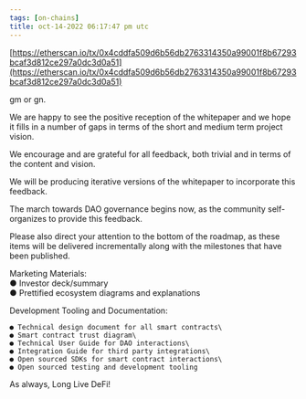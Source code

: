 ```yaml
---
tags: [on-chains]
title: oct-14-2022 06:17:47 pm utc
---
```


[https://etherscan.io/tx/0x4cddfa509d6b56db2763314350a99001f8b67293bcaf3d812ce297a0dc3d0a51](https://etherscan.io/tx/0x4cddfa509d6b56db2763314350a99001f8b67293bcaf3d812ce297a0dc3d0a51)

gm or gn.

We are happy to see the positive reception of the whitepaper and we hope it fills in a number of gaps in terms of the short and medium term project vision.

We encourage and are grateful for all feedback, both trivial and in terms of the content and vision.

We will be producing iterative versions of the whitepaper to incorporate this feedback.

The march towards DAO governance begins now, as the community self-organizes to provide this feedback.

Please also direct your attention to the bottom of the roadmap, as these items will be delivered incrementally along with the milestones that have been published.

Marketing Materials:\
● Investor deck/summary\
● Prettified ecosystem diagrams and explanations

Development Tooling and Documentation:

    ● Technical design document for all smart contracts\
    ● Smart contract trust diagram\
    ● Technical User Guide for DAO interactions\
    ● Integration Guide for third party integrations\
    ● Open sourced SDKs for smart contract interactions\
    ● Open sourced testing and development tooling

As always, Long Live DeFi!
